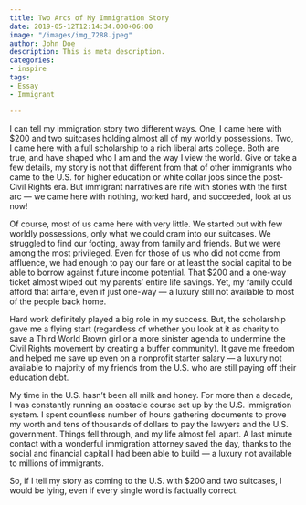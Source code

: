 ```yaml
---
title: Two Arcs of My Immigration Story
date: 2019-05-12T12:14:34.000+06:00
image: "/images/img_7288.jpeg"
author: John Doe
description: This is meta description.
categories:
- inspire
tags:
- Essay
- Immigrant

---
```

I can tell my immigration story two different ways. One, I came here with $200 and two suitcases holding almost all of my worldly possessions. Two, I came here with a full scholarship to a rich liberal arts college. Both are true, and have shaped who I am and the way I view the world. Give or take a few details, my story is not that different from that of other immigrants who came to the U.S. for higher education or white collar jobs since the post-Civil Rights era. But immigrant narratives are rife with stories with the first arc — we came here with nothing, worked hard, and succeeded, look at us now!

Of course, most of us came here with very little. We started out with few worldly possessions, only what we could cram into our suitcases. We struggled to find our footing, away from family and friends. But we were among the most privileged. Even for those of us who did not come from affluence, we had enough to pay our fare or at least the social capital to be able to borrow against future income potential. That $200 and a one-way ticket almost wiped out my parents’ entire life savings. Yet, my family could afford that airfare, even if just one-way — a luxury still not available to most of the people back home.

Hard work definitely played a big role in my success. But, the scholarship gave me a flying start (regardless of whether you look at it as charity to save a Third World Brown girl or a more sinister agenda to undermine the Civil Rights movement by creating a buffer community). It gave me freedom and helped me save up even on a nonprofit starter salary — a luxury not available to majority of my friends from the U.S. who are still paying off their education debt.

My time in the U.S. hasn’t been all milk and honey. For more than a decade, I was constantly running an obstacle course set up by the U.S. immigration system. I spent countless number of hours gathering documents to prove my worth and tens of thousands of dollars to pay the lawyers and the U.S. government. Things fell through, and my life almost fell apart. A last minute contact with a wonderful immigration attorney saved the day, thanks to the social and financial capital I had been able to build — a luxury not available to millions of immigrants.

So, if I tell my story as coming to the U.S. with $200 and two suitcases, I would be lying, even if every single word is factually correct.